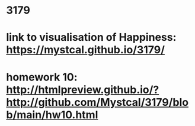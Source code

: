 # 3179
# link to visualisation of Happiness: https://mystcal.github.io/3179/
# homework 10: http://htmlpreview.github.io/?http://github.com/Mystcal/3179/blob/main/hw10.html

